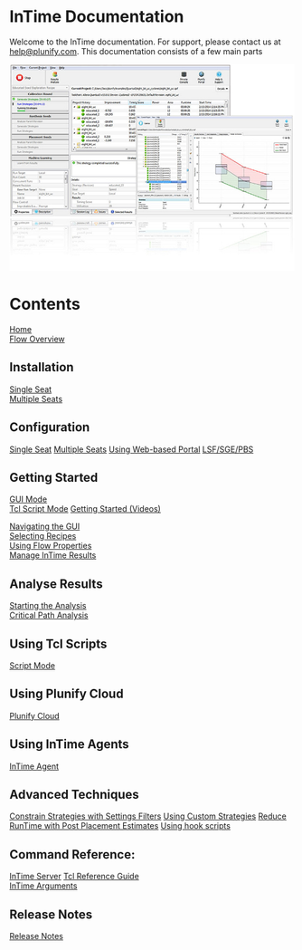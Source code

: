 InTime Documentation
====================

Welcome to the InTime documentation. For support, please contact us at <help@plunify.com>. This documentation consists of a few main parts

![InTime](images/quickstart/intime_overview.jpg)


Contents
========
[Home](index.md)  
[Flow Overview](intime_flow.md)

Installation
-------------
[Single Seat](installation_basic.md)  
[Multiple Seats](installation_enterprise.md)

Configuration 
-------------
[Single Seat](configuration_basic.md)
[Multiple Seats](configuration_enterprise.md)
[Using Web-based Portal](configuration_portal.md)
[LSF/SGE/PBS](configuration_lsf.md)

Getting Started
------------------- 
[GUI Mode](quickstart.md)  
[Tcl Script Mode](quickstart_tcl.md)
[Getting Started (Videos)](quickstart_video.md)

[Navigating the GUI](gui.md)  
[Selecting Recipes](recipes.md)  
[Using Flow Properties](flow_properties.md)  
[Manage InTime Results](results.md)  

Analyse Results
------------------- 
[Starting the Analysis](analyze.md)  
[Critical Path Analysis](design_analysis.md)

Using Tcl Scripts
-------------------
[Script Mode](script_mode.md)  

Using Plunify Cloud
-------------------
[Plunify Cloud](plunify_cloud.md)

Using InTime Agents
--------------------
[InTime Agent](agent.md)

Advanced Techniques
-------------------
[Constrain Strategies with Settings Filters](setting_filters.md)
[Using Custom Strategies](custom_strategies.md)
[Reduce RunTime with Post Placement Estimates](post_placement.md)
[Using hook scripts](hook_scripts.md)

Command Reference:
-------------------
[InTime Server](private_cloud_administration.md)
[Tcl Reference Guide](tcl_reference.md)  
[InTime Arguments](intime_command_arguments.md)

Release Notes
------------------- 
[Release Notes](release_notes.md)  

